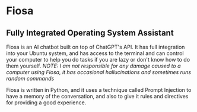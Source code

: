 # Fiosa
## Fully Integrated Operating System Assistant

Fiosa is an AI chatbot built on top of ChatGPT's API. It has full integration into your Ubuntu system, and has access to the terminal and can control your computer to help you do tasks if you are lazy or don't know how to do them yourself.
*NOTE: I am not responsible for any damage caused to a computer using Fiosa, it has occasional hallucinations and sometimes runs random commands*

Fiosa is written in Python, and it uses a technique called Prompt Injection to have a memory of the conversation, and also to give it rules and directives for providing a good experience.

